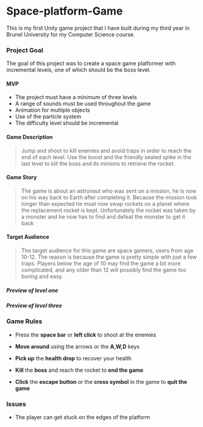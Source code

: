 # Space-platform-Game
This is my first Unity game project that I have built during my third year in Brunel University for my Computer Science course.

### Project Goal

The goal of this project was to create a space game platformer with incremental levels, one of which should be the boss level.  

#### MVP

* The project must have a minimum of three levels
* A range of sounds must be used throughout the game
* Animation for multiple objects
* Use of the particle system
* The difficulty level should be incremental



#### Game Description

> Jump and shoot to kill enemies and avoid traps in order to reach the end of each level. Use the boost and the friendly sealed spike in the last level to kill the boss and its minions to retrieve the rocket. 



#### Game Story

> The game is about an astronaut who was sent on a mission, he is now on his way back to Earth after completing it. Because the mission took longer than expected he must now swap rockets on a planet where the replacement rocket is kept. Unfortunately the rocket was taken by a monster and he now has to find and defeat the monster to get it back 



#### Target Audience

> The target audience for this game are space gamers, users from age 10-12. The reason is because the game is pretty simple with just a few traps. Players below the age of 10 may find the game a bit more complicated, and any older than 12 will possibly find the game too boring and easy.



##### Preview of level one



##### Preview of level three



### Game Rules

* Press the **space bar** or **left click** to shoot at the enemies

* **Move around** using the arrows or the **A,W,D** keys

* **Pick up** the **health drop** to recover your health
* **Kill** the **boss** and reach the rocket to **end the game**
* **Click** the **escape button** or the **cross symbol** in the game to **quit the game**



### Issues

* The player can get stuck on the edges of the platform